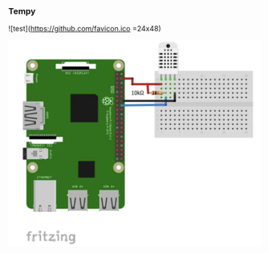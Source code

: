 ### Tempy

![test](https://github.com/favicon.ico =24x48)

![Raspberry PinOut](https://github.com/milhamat/IotRoomTemp/blob/master/RaspberryAndSensorPinOut.png)

